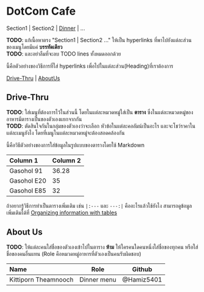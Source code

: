 # DotCom Cafe

Section1 | Section2 | [Dinner](Menu.md#Dinner) | ...
 
**TODO**: แก้เนื้อหาตรง "Section1 | Section2 ..." ให้เป็น hyperlinks ที่พาไปยังแต่ละส่วนของเมนูโดยมีแค่ **บรรทัดเดียว**   
**TODO**: และอย่าลืมที่จะลบ TODO lines ทั้งหมดออกด้วย  

นี้คือตัวอย่างของวิธีการที่ใส่ hyperlinks เพื่อไปในแต่ละส่วน(Heading)ที่เราต้องการ  

[Drive-Thru](#Drive-Thru) | [AboutUs](#About-us)

## Drive-Thru
 
**TODO**: ใส่เมนูที่ต้องการไว้ในส่วนนี้ โดยในแต่ละหมวดหมู่ใส่เป็น **ตาราง** ซึ่งในแต่ละหมวดหมู่ของอาหารมีตารางเป็นของตัวเองแยกจากกัน  
**TODD**: ตัดสินใจกันในกลุ่มของตัวเองว่าจะเลือก หัวข้อในแต่ละคอลัมน์เป็นอะไร และจะโชว์ราคาในแต่ละเมนูยังไง โดยที่เมนูในแต่ละหมวดหมู่จะต้องสอดคล้องกัน  

นี้คือวิธีตัวอย่างของการใส่ข้อมูลในรูปแบบของตารางโดยใช้ Markdown  

| Column 1                 | Column 2 |
|:-------------------------|----------|
| Gasohol 91               | 36.28    |
| Gasohol E20              | 35       |
| Gasohol E85              | 32       |

ถ้าอยากรู้วิธีการทำเป็นตารางเพิ่มเติม เช่น `|:---` และ `---:|` คืออะไรแล้วใช้ยังไง สามารถดูข้อมูลเพิ่มเติมได้ที่ [Organizing information with tables](https://docs.github.com/en/get-started/writing-on-github/working-with-advanced-formatting/organizing-information-with-tables)   

## About Us
  
**TODO**: ให้แต่ละคนใส่ชื่อของตัวเองเข้าไปในตาราง **ห้าม** ให้ใครคนใดคนหนึ่งใส่ชื่อของทุกคน หรือใส่ชื่อของคนอื่นแทน (Role คือหมวดหมู่อาหารที่ตัวเองเป็นคนรับผิดชอบ)

| Name      | Role      | Github          |
|:----------|-----------|-----------------|
| Kittiporn Theamnooch  | Dinner menu | @Hamiz5401 |


